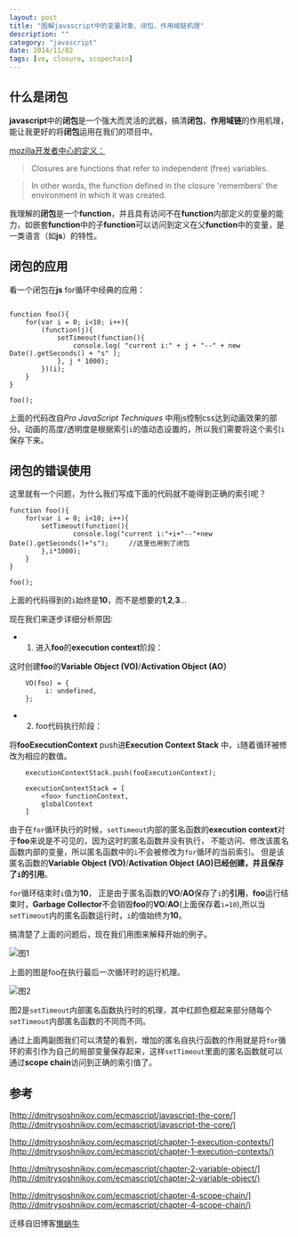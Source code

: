 ```yaml
---
layout: post
title: "图解javascript中的变量对象、闭包、作用域链机理"
description: ""
category: "javascript"
date: 2014/11/02
tags: [vo, closure, scopechain]
---
```


## 什么是闭包

**javascript**中的**闭包**是一个强大而灵活的武器，搞清**闭包**，**作用域链**的作用机理，能让我更好的将**闭包**运用在我们的项目中。

[mozilla开发者中心的定义：](https://developer.mozilla.org/en-US/docs/Web/JavaScript/Guide/Closures)

> Closures are functions that refer to independent (free) variables. 

> In other words, the function defined in the closure 'remembers' the environment in which it was created. 


我理解的**闭包**是一个**function**，并且具有访问不在**function**内部定义的变量的能力，如嵌套**function**中的子**function**可以访问到定义在父**function**中的变量，是一类语言（如**js**）的特性。

 <!-- more -->
 
## 闭包的应用

 
看一个闭包在**js** for循环中经典的应用：


```

function foo(){
	for(var i = 0; i<10; i++){
		(function(j){
			setTimeout(function(){
				console.log( "current i:" + j + "--" + new Date().getSeconds() + "s" );
			}, j * 1000);
		})(i);
    }
}

foo();

```


上面的代码改自*Pro JavaScript Techniques* 中用js控制css达到动画效果的部分。动画的高度/透明度是根据索引`i`的值动态设置的，所以我们需要将这个索引`i`保存下来。

## 闭包的错误使用


这里就有一个问题，为什么我们写成下面的代码就不能得到正确的索引呢？

```
function foo(){
	for(var i = 0; i<10; i++){
		setTimeout(function(){
				console.log("current i:"+i+"--"+new Date().getSeconds()+"s");     //这里也用到了闭包
		},i*1000);
    }
}

foo();
```

上面的代码得到的`i`始终是**10**，而不是想要的**1**,**2**,**3**...


现在我们来逐步详细分析原因:

-    1) 进入**foo**的**execution context**阶段：

这时创建**foo**的**Variable Object (VO)**/**Activation Object (AO）**


		VO(foo) = {
 			 i: undefined,
		};

-    2) foo代码执行阶段：

将**fooExecutionContext** push进**Execution Context Stack** 中，`i`随着循环被修改为相应的数值。


		executionContextStack.push(fooExecutionContext);

		executionContextStack = [ 
			<foo> functionContext,
			globalContext
		]


由于在`for`循环执行的时候，`setTimeout`内部的匿名函数的**execution context**对于**foo**来说是不可见的，因为这时的匿名函数并没有执行， 不能访问、修改该匿名函数内部的变量，所以匿名函数中的`i`不会被修改为`for`循环的当前索引。 但是该匿名函数的**Variable Object (VO)**/**Activation Object (AO)**已经创建，并且保存了`i`的**引用**。


`for`循环结束时`i`值为**10**， 正是由于匿名函数的**VO**/**AO**保存了`i`的**引用**，**foo**运行结束时，**Garbage Collector**不会销毁**foo**的**VO**/**AO**(上面保存着`i=10`),所以当`setTimeout`内的匿名函数运行时，`i`的值始终为**10**。


搞清楚了上面的问题后，现在我们用图来解释开始的例子。

![图1](/img/javascript_scopechain_pic_1.png)

上面的图是foo在执行最后一次循环时的运行机理。


![图2](/img/javascript_scopechain_pic_2.png)

图2是`setTimeout`内部匿名函数执行时的机理，其中红颜色框起来部分随每个`setTimeout`内部匿名函数的不同而不同。



通过上面两副图我们可以清楚的看到，增加的匿名自执行函数的作用就是将`for`循环的索引作为自己的局部变量保存起来，这样`setTimeout`里面的匿名函数就可以通过**scope chain**访问到正确的索引值了。



## 参考

[http://dmitrysoshnikov.com/ecmascript/javascript-the-core/](http://dmitrysoshnikov.com/ecmascript/javascript-the-core/)

[http://dmitrysoshnikov.com/ecmascript/chapter-1-execution-contexts/](http://dmitrysoshnikov.com/ecmascript/chapter-1-execution-contexts/)

[http://dmitrysoshnikov.com/ecmascript/chapter-2-variable-object/](http://dmitrysoshnikov.com/ecmascript/chapter-2-variable-object/)

[http://dmitrysoshnikov.com/ecmascript/chapter-4-scope-chain/](http://dmitrysoshnikov.com/ecmascript/chapter-4-scope-chain/)

迁移自旧博客[懒蜗牛](http://lwn.iteye.com/blog/1604548)
